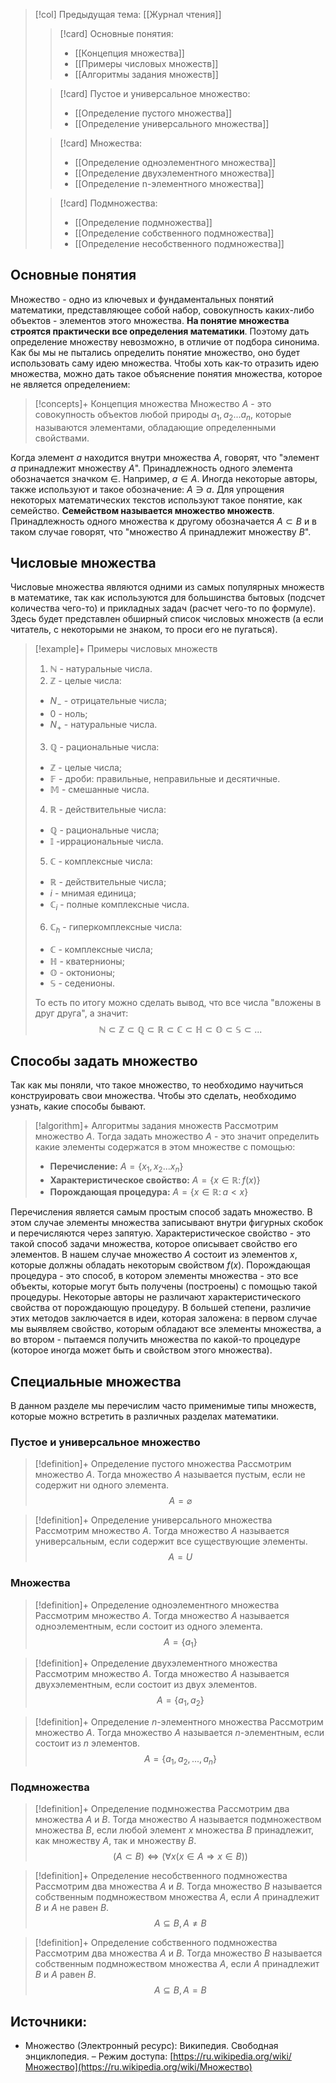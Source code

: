 > [!col] Предыдущая тема: [[Журнал чтения]]
>> [!card] Основные понятия:
>> * [[Концепция множества]]
>> * [[Примеры числовых множеств]]
>> * [[Алгоритмы задания множеств]]
>
>> [!card] Пустое и универсальное множество:
>>* [[Определение пустого множества]]
>>* [[Определение универсального множества]]
> 
>> [!card] Множества:
>>* [[Определение одноэлементного множества]]
>>* [[Определение двухэлементного множества]]
>>* [[Определение n-элементного множества]]
> 
>> [!card] Подмножества:
>>* [[Определение подмножества]]
>>* [[Определение собственного подмножества]]
>>* [[Определение несобственного подмножества]]
>

## Основные понятия
Множество - одно из ключевых и фундаментальных понятий математики, представляющее собой набор, совокупность каких-либо объектов - элементов этого множества. **На понятие множества строятся практически все определения математики**. Поэтому дать определение множеству невозможно, в отличие от подбора синонима. Как бы мы не пытались определить понятие множество, оно будет использовать саму идею множества. Чтобы хоть как-то отразить идею множества, можно дать такое объяснение понятия множества, которое не является определением:

> [!concepts]+ Концепция множества
> Множество $A$ - это совокупность объектов любой природы $a_1, a_2 ... a_n$, которые называются элементами, обладающие определенными свойствами.

Когда элемент $a$ находится внутри множества $A$, говорят, что "элемент $a$ принадлежит множеству $A$". Принадлежность одного элемента обозначается значком $\in$. Например, $a \in A$. Иногда некоторые авторы, также используют и такое обозначение: $A \ni a$. 
Для упрощения некоторых математических текстов используют такое понятие, как семейство. **Семейством называется множество множеств**. 
Принадлежность одного множества к другому обозначается $A \subset B$ и в таком случае говорят, что "множество $A$ принадлежит множеству $B$".

## Числовые множества
Числовые множества являются одними из самых популярных множеств в математике, так как используются для большинства бытовых (подсчет количества чего-то) и прикладных задач (расчет чего-то по формуле). Здесь будет представлен обширный список числовых множеств (а если читатель, с некоторыми не знаком, то проси его не пугаться).

> [!example]+ Примеры числовых множеств
> 1. $\mathbb N$ - натуральные числа.
> 2. $\mathbb Z$ - целые числа:
> 	* $N_-$ - отрицательные числа;
> 	* $0$ - ноль;
> 	* $N_+$ - натуральные числа.
> 3. $\mathbb Q$ - рациональные числа:
> 	*  $\mathbb Z$ - целые числа;
> 	* $\mathbb F$ - дроби: правильныe, неправильные и десятичные.
> 	* $\mathbb M$ - смешанные числа.
> 4. $\mathbb R$ - действительные числа:
> 	*  $\mathbb Q$ - рациональные числа;
> 	* $\mathbb I$ -иррациональные числа.
> 5. $\mathbb C$ - комплексные числа:
> 	*  $\mathbb R$ - действительные числа;
> 	* $i$ - мнимая единица;
> 	* $\mathbb C_i$ - полные комплексные числа.
> 6. $\mathbb C_h$ - гиперкомплексные числа:
> 	* $\mathbb C$ - комплексные числа;
> 	* $\mathbb H$ - кватернионы;
> 	* $\mathbb O$ - октонионы;
> 	* $\mathbb S$ - cеденионы.
> 
> То есть по итогу можно сделать вывод, что все числа "вложены в друг друга", а значит:
> $$\mathbb{N}\subset \mathbb{Z} \subset \mathbb{Q} \subset \mathbb{R} \subset \mathbb{C} \subset \mathbb{H} \subset \mathbb{O} \subset \mathbb{S} \subset ...$$

## Способы задать множество
Так как мы поняли, что такое множество, то необходимо научиться конструировать свои множества. Чтобы это сделать, необходимо узнать, какие способы бывают. 

> [!algorithm]+ Алгоритмы задания множеств
> Рассмотрим множество $A$. Тогда задать множество $A$ - это значит определить какие элементы содержатся в этом множестве с помощью: 
> * **Перечисление:** $A = \{x_1, x_2 ... x_n\}$
> * **Характеристическое свойство:** $A=\{x\in\mathbb{R}\colon f(x)\}$
> * **Порождающая процедура:** $A = \{x \in \mathbb{R} \colon a < x\}$

Перечисления является самым простым способ задать множество. В этом случае элементы множества записывают внутри фигурных скобок и перечисляются через запятую. 
Характеристическое свойство - это такой способ задачи множества, которое описывает свойство его элементов. В нашем случае множество $A$ состоит из элементов $x$, которые должны обладать некоторым свойством $f(x)$.
Порождающая процедура - это способ, в котором элементы множества - это все объекты, которые могут быть получены (построены) с помощью такой процедуры. 
Некоторые авторы не различают характеристического свойства от порождающую процедуру. В большей степени, различие этих методов заключается в идеи, которая заложена: в первом случае мы выявляем свойство, которым обладают все элементы множества, а во втором - пытаемся получить множества по какой-то процедуре (которое иногда может быть и свойством этого множества).

## Специальные множества
В данном разделе мы перечислим часто применимые типы множеств, которые можно встретить в различных разделах математики. 

### Пустое и универсальное множество
> [!definition]+ Определение пустого множества
> Рассмотрим множество $A$. Тогда множество $A$ называется пустым, если не содержит ни одного элемента. $$A = \varnothing$$

> [!definition]+ Определение универсального множества
> Рассмотрим множество $A$. Тогда множество $A$ называется универсальным, если содержит все существующие элементы. $$A = U$$

### Множества
> [!definition]+ Определение одноэлементного множества
> Рассмотрим множество $A$. Тогда множество $A$ называется одноэлементным, если состоит из одного элемента. $$A = \{a_1\}$$

> [!definition]+ Определение двухэлементного множества
> Рассмотрим множество $A$. Тогда множество $A$ называется двухэлементным, если состоит из двух элементов. $$A = \{a_1, a_2\}$$

> [!definition]+ Определение $n$-элементного множества
> Рассмотрим множество $A$. Тогда множество $A$ называется $n$-элементным, если состоит из $n$ элементов. $$A = \{a_1, a_2, ... , a_n\}$$

### Подмножества 
> [!definition]+ Определение подмножества
> Рассмотрим два множества $A$ и $B$. Тогда множество $A$ называется подмножеством множества $B$, если любой элемент $x$ множества $B$ принадлежит, как множеству $A$, так и множеству $B$.
> $$(A \subset B) \Leftrightarrow \left ( \forall x (x \in A \Rightarrow x \in B )\right)$$

> [!definition]+ Определение несобственного подмножества
> Рассмотрим два множества $A$ и $B$. Тогда множество $B$ называется собственным подмножеством множества $A$, если $A$ принадлежит $B$ и $A$ не равен $B$.  $$A \subseteq B, A \neq B$$

> [!definition]+ Определение собственного подмножества
> Рассмотрим два множества $A$ и $B$. Тогда множество $B$ называется собственным подмножеством множества $A$, если $A$ принадлежит $B$ и $A$ равен $B$. $$A \subseteq B, A=B$$
 
## Источники:
* Множество (Электронный ресурс): Википедия. Свободная энциклопедия. – Режим доступа: [https://ru.wikipedia.org/wiki/Множество](https://ru.wikipedia.org/wiki/Множество)